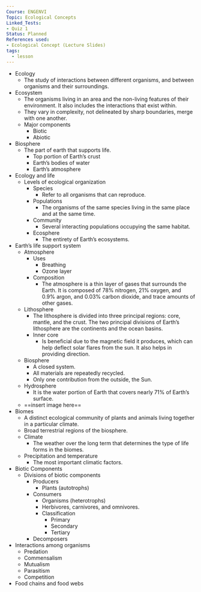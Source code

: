 ```yaml
---
Course: ENGENVI
Topic: Ecological Concepts
Linked_Tests:
- Quiz 1
Status: Planned
References used:
- Ecological Concept (Lecture Slides)
tags:
  - lesson
---
```


- Ecology
	- The study of interactions between different organisms, and between organisms and their surroundings.
- Ecosystem
	- The organisms living in an area and the non-living features of their environment. It also includes the interactions that exist within.
	- They vary in complexity, not delineated by sharp boundaries, merge with one another.
	- Major components
		- Biotic
		- Abiotic
- Biosphere
	- The part of earth that supports life.
		- Top portion of Earth’s crust
		- Earth’s bodies of water
		- Earth’s atmosphere
- Ecology and life
	- Levels of ecological organization
		- Species
			- Refer to all organisms that can reproduce.
		- Populations
			- The organisms of the same species living in the same place and at the same time.
		- Community
			- Several interacting populations occupying the same habitat.
		- Ecosphere
			- The entirety of Earth’s ecosystems.
- Earth’s life support system
	- Atmosphere
		- Uses
			- Breathing
			- Ozone layer
		- Composition
			- The atmosphere is a thin layer of gases that surrounds the Earth. It is composed of 78% nitrogen, 21% oxygen, and 0.9% argon, and 0.03% carbon dioxide, and trace amounts of other gases.
	- Lithosphere
		- The lithosphere is divided into three principal regions: core, mantle, and the crust. The two principal divisions of Earth’s lithosphere are the continents and the ocean basins.
		- Inner core
			- Is beneficial due to the magnetic field it produces, which can help deflect solar flares from the sun. It also helps in providing direction.
	- Biosphere
		- A closed system.
		- All materials are repeatedly recycled.
		- Only one contribution from the outside, the Sun.
	- Hydrosphere
		- It is the water portion of Earth that covers nearly 71% of Earth’s surface.
	- ==insert image here==
- Biomes
	- A distinct ecological community of plants and animals living together in a particular climate.
	- Broad terrestrial regions of the biosphere.
	- Climate
		- The weather over the long term that determines the type of life forms in the biomes.
	- Precipitation and temperature
		- The most important climatic factors.
- Biotic Components
	- Divisions of biotic components
		- Producers
			- Plants (autotrophs)
		- Consumers
			- Organisms (heterotrophs)
			- Herbivores, carnivores, and omnivores.
			- Classification
				- Primary
				- Secondary
				- Tertiary
		- Decomposers
- Interactions among organisms
	- Predation
	- Commensalism
	- Mutualism
	- Parasitism
	- Competition
- Food chains and food webs